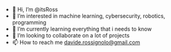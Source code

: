 - 👋 Hi, I’m @itsRoss
- 👀 I’m interested in machine learning, cybersecurity, robotics, programming 
- 🌱 I’m currently learning everything that i needs to know
- 💞️ I’m looking to collaborate on a lot of projects
- 📫 How to reach me davide.rossignolo@gmail.com

<!---
itsRoss/itsRoss is a ✨ special ✨ repository because its `README.md` (this file) appears on your GitHub profile.
You can click the Preview link to take a look at your changes.
--->

